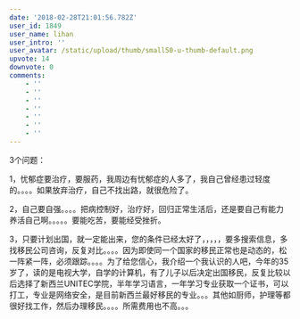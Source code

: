 ```yaml
---
date: '2018-02-28T21:01:56.782Z'
user_id: 1849
user_name: lihan
user_intro: ''
user_avatar: /static/upload/thumb/small50-u-thumb-default.png
upvote: 14
downvote: 0
comments:
    - ''
    - ''
    - ''
    - ''
    - ''
    - ''
    - ''
---
```


3个问题：

1，忧郁症要治疗，要服药，我周边有忧郁症的人多了，我自己曾经患过轻度的。。。。如果放弃治疗，自己不找出路，就很危险了。

2，自己要自强。。。。把病控制好，治疗好，回归正常生活后，还是要自己有能力养活自己啊。。。。。要能吃苦，要能经受挫折。

  

3，只要计划出国，就一定能出来，您的条件已经太好了，，，，，要多搜索信息，多找移民公司咨询，反复对比。。。。因为即使同一个国家的移民正常也是动态的，松一阵紧一阵，必须跟踪。。。。为了给您信心，我介绍一个我认识的人吧，今年的35岁了，读的是电视大学，自学的计算机，有了儿子以后决定出国移民，反复比较以后选择了新西兰UNITEC学院，半年学习语言，一年学习专业获取一个证书，可以打工，专业是网络安全，是目前新西兰最好移民的专业。。。其他如厨师，护理等都很好找工作，然后办理移民。。。。所需费用也不高。。。

